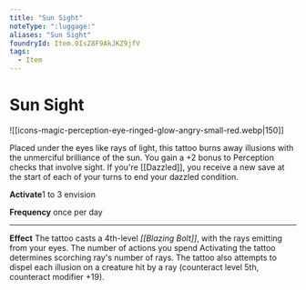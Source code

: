 ```yaml
---
title: "Sun Sight"
noteType: ":luggage:"
aliases: "Sun Sight"
foundryId: Item.0IsZ8F9AkJKZ9jfV
tags:
  - Item
---
```


# Sun Sight
![[icons-magic-perception-eye-ringed-glow-angry-small-red.webp|150]]

Placed under the eyes like rays of light, this tattoo burns away illusions with the unmerciful brilliance of the sun. You gain a +2 bonus to Perception checks that involve sight. If you're [[Dazzled]], you receive a new save at the start of each of your turns to end your dazzled condition.

**Activate**1 to 3 envision

**Frequency** once per day

* * *

**Effect** The tattoo casts a 4th-level _[[Blazing Bolt]]_, with the rays emitting from your eyes. The number of actions you spend Activating the tattoo determines scorching ray's number of rays. The tattoo also attempts to dispel each illusion on a creature hit by a ray (counteract level 5th, counteract modifier +19).
